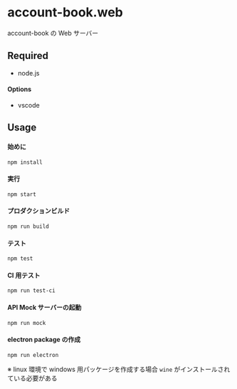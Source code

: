 # account-book.web

account-book の Web サーバー

## Required

- node.js

#### Options

- vscode

## Usage

#### 始めに

`npm install`

#### 実行

`npm start`

#### プロダクションビルド

`npm run build`

#### テスト

`npm test`

#### CI 用テスト

`npm run test-ci`

#### API Mock サーバーの起動

`npm run mock`

#### electron package の作成

`npm run electron`

※ linux 環境で windows 用パッケージを作成する場合 `wine` がインストールされている必要がある
